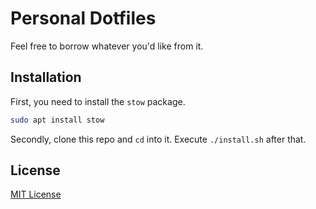 # Personal Dotfiles

Feel free to borrow whatever you'd like from it.

## Installation

First, you need to install the `stow` package.

```bash
sudo apt install stow
```

Secondly, clone this repo and `cd` into it. Execute `./install.sh` after that.

## License

[MIT License](https://opensource.org/licenses/MIT)
